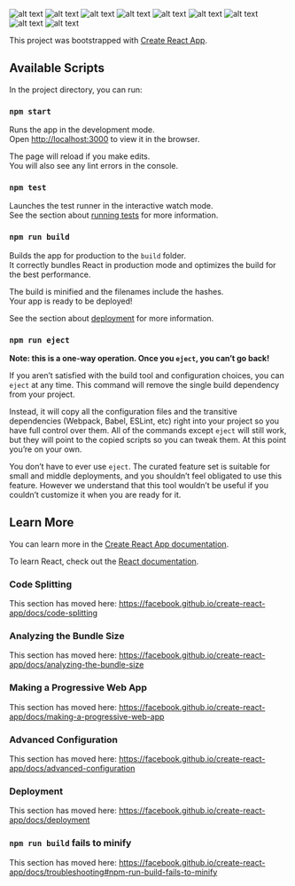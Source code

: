 ![alt text](https://raw.githubusercontent.com/harinathpamu/ShoppingApp/master/screenshots/app.png "app")
![alt text](https://raw.githubusercontent.com/harinathpamu/ShoppingApp/master/screenshots/checkout_1.png "checkout_1")
![alt text](https://raw.githubusercontent.com/harinathpamu/ShoppingApp/master/screenshots/checkout_2.png "checkout_2")
![alt text](https://raw.githubusercontent.com/harinathpamu/ShoppingApp/master/screenshots/checkout_3.png "checkout_3")
![alt text](https://raw.githubusercontent.com/harinathpamu/ShoppingApp/master/screenshots/hover.png "hover")
![alt text](https://raw.githubusercontent.com/harinathpamu/ShoppingApp/master/screenshots/sort_1.png "sort_1")
![alt text](https://raw.githubusercontent.com/harinathpamu/ShoppingApp/master/screenshots/sort_2.png "sort_2")
![alt text](https://raw.githubusercontent.com/harinathpamu/ShoppingApp/master/screenshots/with_filter_1.png "with_filter_1")
![alt text](https://raw.githubusercontent.com/harinathpamu/ShoppingApp/master/screenshots/with_filter_2.png "with_filter_2")

This project was bootstrapped with [Create React App](https://github.com/facebook/create-react-app).

## Available Scripts

In the project directory, you can run:

### `npm start`

Runs the app in the development mode.<br />
Open [http://localhost:3000](http://localhost:3000) to view it in the browser.

The page will reload if you make edits.<br />
You will also see any lint errors in the console.

### `npm test`

Launches the test runner in the interactive watch mode.<br />
See the section about [running tests](https://facebook.github.io/create-react-app/docs/running-tests) for more information.

### `npm run build`

Builds the app for production to the `build` folder.<br />
It correctly bundles React in production mode and optimizes the build for the best performance.

The build is minified and the filenames include the hashes.<br />
Your app is ready to be deployed!

See the section about [deployment](https://facebook.github.io/create-react-app/docs/deployment) for more information.

### `npm run eject`

**Note: this is a one-way operation. Once you `eject`, you can’t go back!**

If you aren’t satisfied with the build tool and configuration choices, you can `eject` at any time. This command will remove the single build dependency from your project.

Instead, it will copy all the configuration files and the transitive dependencies (Webpack, Babel, ESLint, etc) right into your project so you have full control over them. All of the commands except `eject` will still work, but they will point to the copied scripts so you can tweak them. At this point you’re on your own.

You don’t have to ever use `eject`. The curated feature set is suitable for small and middle deployments, and you shouldn’t feel obligated to use this feature. However we understand that this tool wouldn’t be useful if you couldn’t customize it when you are ready for it.

## Learn More

You can learn more in the [Create React App documentation](https://facebook.github.io/create-react-app/docs/getting-started).

To learn React, check out the [React documentation](https://reactjs.org/).

### Code Splitting

This section has moved here: https://facebook.github.io/create-react-app/docs/code-splitting

### Analyzing the Bundle Size

This section has moved here: https://facebook.github.io/create-react-app/docs/analyzing-the-bundle-size

### Making a Progressive Web App

This section has moved here: https://facebook.github.io/create-react-app/docs/making-a-progressive-web-app

### Advanced Configuration

This section has moved here: https://facebook.github.io/create-react-app/docs/advanced-configuration

### Deployment

This section has moved here: https://facebook.github.io/create-react-app/docs/deployment

### `npm run build` fails to minify

This section has moved here: https://facebook.github.io/create-react-app/docs/troubleshooting#npm-run-build-fails-to-minify
